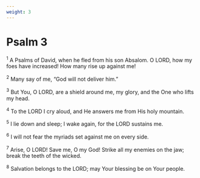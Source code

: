 ```yaml
---
weight: 3
---
```


# Psalm 3

<sup>1</sup> A Psalms of David, when he fled from his son Absalom. O LORD, how my foes have increased! How many rise up against me! 

<sup>2</sup> Many say of me, “God will not deliver him.” 

<sup>3</sup> But You, O LORD, are a shield around me, my glory, and the One who lifts my head. 

<sup>4</sup> To the LORD I cry aloud, and He answers me from His holy mountain. 

<sup>5</sup> I lie down and sleep; I wake again, for the LORD sustains me. 

<sup>6</sup> I will not fear the myriads set against me on every side. 

<sup>7</sup> Arise, O LORD! Save me, O my God! Strike all my enemies on the jaw; break the teeth of the wicked. 

<sup>8</sup> Salvation belongs to the LORD; may Your blessing be on Your people. 


